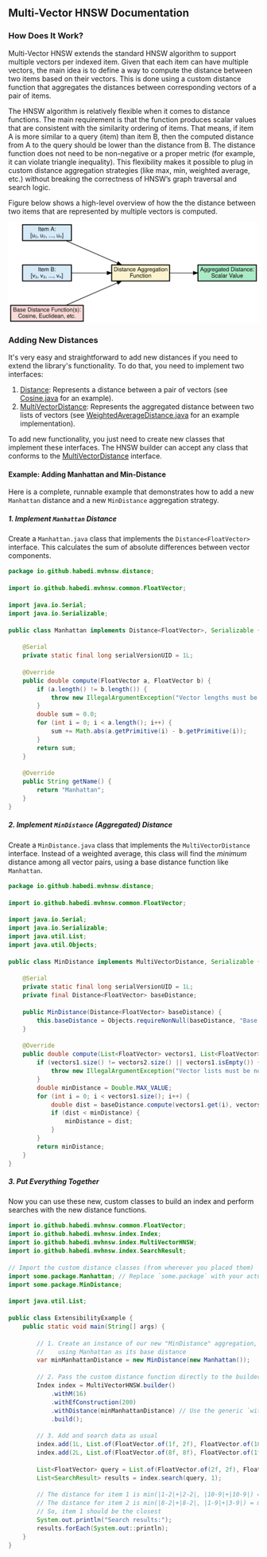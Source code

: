 ## Multi-Vector HNSW Documentation

### How Does It Work?

Multi-Vector HNSW extends the standard HNSW algorithm to support multiple vectors per indexed item.
Given that each item can have multiple vectors, the main idea is to define a way to compute the distance between two items based
on their vectors.
This is done using a custom distance function that aggregates the distances between corresponding vectors of a pair of items.

The HNSW algorithm is relatively flexible when it comes to distance functions.
The main requirement is that the function produces scalar values that are consistent with the similarity ordering of items.
That means, if item A is more similar to a query (item) than item B, then the computed distance from A to the query should be lower than the
distance from B.
The distance function does not need to be non-negative or a proper metric (for example, it can violate triangle inequality).
This flexibility makes it possible to plug in custom distance aggregation strategies (like max, min, weighted average, etc.) without
breaking the correctness of HNSW’s graph traversal and search logic.

Figure below shows a high-level overview of how the the distance between two items that are represented by multiple vectors is computed.

<div align="center">
  <picture>
<img src="assets/images/distance_aggregation.svg" alt="Distance Aggregation Function" width="auto" height="auto" align="center">
    </picture>
</div>

### Adding New Distances

It's very easy and straightforward to add new distances if you need to extend the library's functionality.
To do that, you need to implement two interfaces:

1. [Distance<FloatVector>](../src/main/java/io/github/habedi/mvhnsw/distance/Distance.java): Represents a distance between
   a pair of vectors (see [Cosine.java](../src/main/java/io/github/habedi/mvhnsw/distance/Cosine.java) for an example).
2. [MultiVectorDistance](../src/main/java/io/github/habedi/mvhnsw/distance/MultiVectorDistance.java): Represents the aggregated
   distance between two lists of vectors
(see [WeightedAverageDistance.java](../src/main/java/io/github/habedi/mvhnsw/distance/WeightedAverageDistance.java) for an example
      implementation).

To add new functionality, you just need to create new classes that implement these interfaces.
The HNSW builder can accept any class that conforms to
the [MultiVectorDistance](../src/main/java/io/github/habedi/mvhnsw/distance/MultiVectorDistance.java) interface.

#### Example: Adding Manhattan and Min-Distance

Here is a complete, runnable example that demonstrates how to add a new `Manhattan` distance and a new `MinDistance` aggregation
strategy.

##### 1\. Implement `Manhattan` Distance

Create a `Manhattan.java` class that implements the `Distance<FloatVector>` interface.
This calculates the sum of absolute differences between vector components.

```java
package io.github.habedi.mvhnsw.distance;

import io.github.habedi.mvhnsw.common.FloatVector;

import java.io.Serial;
import java.io.Serializable;

public class Manhattan implements Distance<FloatVector>, Serializable {

    @Serial
    private static final long serialVersionUID = 1L;

    @Override
    public double compute(FloatVector a, FloatVector b) {
        if (a.length() != b.length()) {
            throw new IllegalArgumentException("Vector lengths must be equal.");
        }
        double sum = 0.0;
        for (int i = 0; i < a.length(); i++) {
            sum += Math.abs(a.getPrimitive(i) - b.getPrimitive(i));
        }
        return sum;
    }

    @Override
    public String getName() {
        return "Manhattan";
    }
}
```

##### 2\. Implement `MinDistance` (Aggregated) Distance

Create a `MinDistance.java` class that implements the `MultiVectorDistance` interface.
Instead of a weighted average, this class will find the *minimum* distance among all vector pairs, using a base distance function
like `Manhattan`.

```java
package io.github.habedi.mvhnsw.distance;

import io.github.habedi.mvhnsw.common.FloatVector;

import java.io.Serial;
import java.io.Serializable;
import java.util.List;
import java.util.Objects;

public class MinDistance implements MultiVectorDistance, Serializable {

    @Serial
    private static final long serialVersionUID = 1L;
    private final Distance<FloatVector> baseDistance;

    public MinDistance(Distance<FloatVector> baseDistance) {
        this.baseDistance = Objects.requireNonNull(baseDistance, "Base distance cannot be null.");
    }

    @Override
    public double compute(List<FloatVector> vectors1, List<FloatVector> vectors2) {
        if (vectors1.size() != vectors2.size() || vectors1.isEmpty()) {
            throw new IllegalArgumentException("Vector lists must be non-empty and of equal size.");
        }
        double minDistance = Double.MAX_VALUE;
        for (int i = 0; i < vectors1.size(); i++) {
            double dist = baseDistance.compute(vectors1.get(i), vectors2.get(i));
            if (dist < minDistance) {
                minDistance = dist;
            }
        }
        return minDistance;
    }
}
```

##### 3\. Put Everything Together

Now you can use these new, custom classes to build an index and perform searches with the new distance functions.

```java
import io.github.habedi.mvhnsw.common.FloatVector;
import io.github.habedi.mvhnsw.index.Index;
import io.github.habedi.mvhnsw.index.MultiVectorHNSW;
import io.github.habedi.mvhnsw.index.SearchResult;

// Import the custom distance classes (from wherever you placed them)
import some.package.Manhattan; // Replace `some.package` with your actual package name
import some.package.MinDistance;

import java.util.List;

public class ExtensibilityExample {
    public static void main(String[] args) {

        // 1. Create an instance of our new "MinDistance" aggregation,
        //    using Manhattan as its base distance
        var minManhattanDistance = new MinDistance(new Manhattan());

        // 2. Pass the custom distance function directly to the builder
        Index index = MultiVectorHNSW.builder()
            .withM(16)
            .withEfConstruction(200)
            .withDistance(minManhattanDistance) // Use the generic `withDistance` method
            .build();

        // 3. Add and search data as usual
        index.add(1L, List.of(FloatVector.of(1f, 2f), FloatVector.of(10f, 10f)));
        index.add(2L, List.of(FloatVector.of(8f, 8f), FloatVector.of(1f, 3f)));

        List<FloatVector> query = List.of(FloatVector.of(2f, 2f), FloatVector.of(9f, 9f));
        List<SearchResult> results = index.search(query, 1);

        // The distance for item 1 is min(|1-2|+|2-2|, |10-9|+|10-9|) = min(1, 2) = 1
        // The distance for item 2 is min(|8-2|+|8-2|, |1-9|+|3-9|) = min(12, 14) = 12
        // So, item 1 should be the closest
        System.out.println("Search results:");
        results.forEach(System.out::println);
    }
}
```
